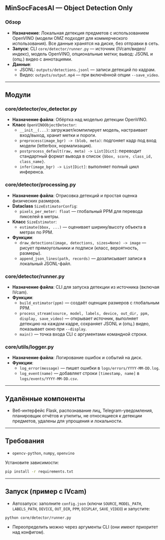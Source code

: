 ## MinSocFacesAI — Object Detection Only

### Обзор
- **Назначение**: Локальная детекция предметов с использованием OpenVINO (модели OMZ подходят для коммерческого использования). Все данные хранятся на диске, без отправки в сеть.
- **Запуск**: CLI `core/detector/runner.py` — источник (IVcam/видео/индекс), модель OpenVINO, опциональные метки; вывод: JSONL и (опц.) видео с аннотациями.
- **Данные**:
  - JSONL: `outputs/detections.jsonl` — записи детекций по кадрам.
  - Видео: `outputs/output.mp4` — при включённой опции `--save_video`.

---

## Модули

### core/detector/ov_detector.py
- **Назначение файла**: Обёртка над моделью детекции OpenVINO.
- **Класс** `OpenVINOObjectDetector`:
  - `__init__(...)`: загружает/компилирует модель, настраивает вход/выход, хранит метки и пороги.
  - `preprocess(image_bgr) -> (blob, meta)`: подгоняет кадр под вход модели (letterbox, нормализация).
  - `postprocess_default(raw, meta) -> List[Dict]`: переводит стандартный формат вывода в список `{bbox, score, class_id, class_name}`.
  - `infer(image_bgr) -> List[Dict]`: выполняет полный цикл инференса.

### core/detector/processing.py
- **Назначение файла**: Отрисовка детекций и простая оценка физических размеров.
- **Dataclass** `SizeEstimatorConfig`:
  - `pixels_per_meter: float` — глобальный PPM для перевода пикселей в метры.
- **Класс** `SizeEstimator`:
  - `estimate(bbox, ...)` — оценивает ширину/высоту объекта в метрах по PPM.
- **Функции**:
  - `draw_detections(image, detections, sizes=None) -> image` — рисует прямоугольники и подписи (класс, вероятность, размеры).
  - `append_json_lines(path, records)` — дозаписывает записи в локальный JSONL-файл.

### core/detector/runner.py
- **Назначение файла**: CLI для запуска детекции из источника (включая IVcam).
- **Функции**:
  - `build_estimator(ppm)` — создаёт оценщик размеров с глобальным PPM.
  - `process_stream(source, model, labels, device, out_dir, ppm, display, save_video)` — открывает источник, выполняет детекцию на каждом кадре, сохраняет JSONL и (опц.) видео, показывает окно при `--display`.
  - `main()` — точка входа CLI с аргументами командной строки.

### core/utils/logger.py
- **Назначение файла**: Логирование ошибок и событий на диск.
- **Функции**:
  - `log_error(message)` — пишет ошибки в `logs/errors/YYYY-MM-DD.log`.
  - `log_event(name)` — добавляет строки `[timestamp, name]` в `logs/events/YYYY-MM-DD.csv`.

---

## Удалённые компоненты
- Веб-интерфейс Flask, распознавание лиц, Telegram-уведомления, планировщик отчётов и утилиты, не относящиеся к детекции предметов, удалены для упрощения и локальности.

---

## Требования
- `opencv-python`, `numpy`, `openvino`

Установите зависимости:
```bash
pip install -r requirements.txt
```

---

## Запуск (пример с IVcam)
- Автозапуск: заполните `config.json` (ключи `SOURCE`, `MODEL_PATH`, `LABELS_PATH`, `DEVICE`, `OUT_DIR`, `PPM`, `DISPLAY`, `SAVE_VIDEO`) и запустите:
```bash
python core/detector/runner.py
```
- Переопределить можно через аргументы CLI (они имеют приоритет над конфигом).
